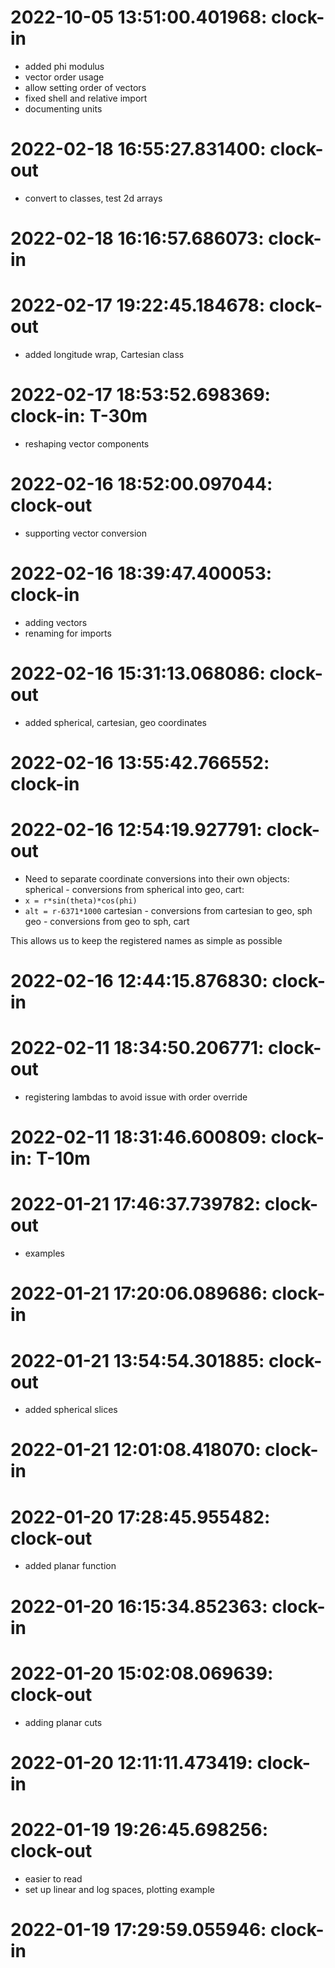 
# 2022-10-05 13:51:00.401968: clock-in

* added phi modulus
* vector order usage
* allow setting order of vectors
* fixed shell and relative import
* documenting units

# 2022-02-18 16:55:27.831400: clock-out

* convert to classes, test 2d arrays

# 2022-02-18 16:16:57.686073: clock-in

# 2022-02-17 19:22:45.184678: clock-out

* added longitude wrap, Cartesian class

# 2022-02-17 18:53:52.698369: clock-in: T-30m 

* reshaping vector components

# 2022-02-16 18:52:00.097044: clock-out

* supporting vector conversion

# 2022-02-16 18:39:47.400053: clock-in

* adding vectors
* renaming for imports

# 2022-02-16 15:31:13.068086: clock-out

* added spherical, cartesian, geo coordinates

# 2022-02-16 13:55:42.766552: clock-in

# 2022-02-16 12:54:19.927791: clock-out

* Need to separate coordinate conversions into their own objects:
spherical - conversions from spherical into geo, cart:
* `x = r*sin(theta)*cos(phi)`
* `alt = r-6371*1000`
cartesian - conversions from cartesian to geo, sph 
geo - conversions from geo to sph, cart

This allows us to keep the registered names as simple as possible

# 2022-02-16 12:44:15.876830: clock-in

# 2022-02-11 18:34:50.206771: clock-out

* registering lambdas to avoid issue with order override

# 2022-02-11 18:31:46.600809: clock-in: T-10m 

# 2022-01-21 17:46:37.739782: clock-out

* examples

# 2022-01-21 17:20:06.089686: clock-in

# 2022-01-21 13:54:54.301885: clock-out

* added spherical slices

# 2022-01-21 12:01:08.418070: clock-in

# 2022-01-20 17:28:45.955482: clock-out

* added planar function

# 2022-01-20 16:15:34.852363: clock-in

# 2022-01-20 15:02:08.069639: clock-out

* adding planar cuts

# 2022-01-20 12:11:11.473419: clock-in

# 2022-01-19 19:26:45.698256: clock-out

* easier to read
* set up linear and log spaces, plotting example

# 2022-01-19 17:29:59.055946: clock-in

